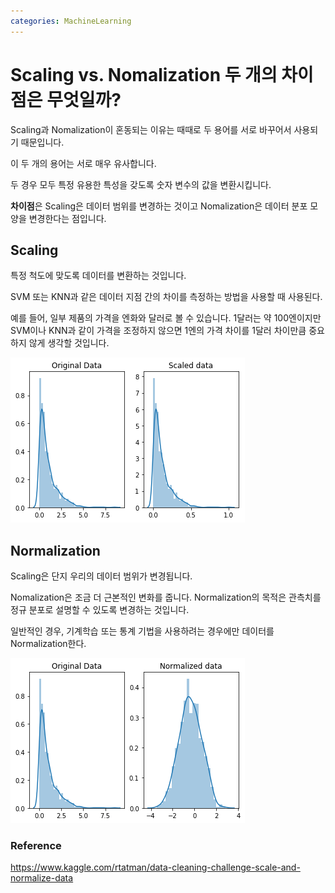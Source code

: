 ```yaml
---
categories: MachineLearning
---
```

# Scaling vs. Nomalization 두 개의 차이점은 무엇일까?
Scaling과 Nomalization이 혼동되는 이유는 때때로 두 용어를 서로 바꾸어서 사용되기 때문입니다.

이 두 개의 용어는 서로 매우 유사합니다.

두 경우 모두 특정 유용한 특성을 갖도록 숫자 변수의 값을 변환시킵니다.

**차이점**은 Scaling은 데이터 범위를 변경하는 것이고 Nomalization은 데이터 분포 모양을 변경한다는 점입니다.

## Scaling
특정 척도에 맞도록 데이터를 변환하는 것입니다.

SVM 또는 KNN과 같은 데이터 지점 간의 차이를 측정하는 방법을 사용할 때 사용된다.

예를 들어, 일부 제품의 가격을 엔화와 달러로 볼 수 있습니다. 1달러는 약 100엔이지만 SVM이나 KNN과 같이 가격을 조정하지 않으면 1엔의 가격 차이를 1달러 차이만큼 중요하지 않게 생각할 것입니다.

![Scaling](/../../assets/images/scaling.png)


## Normalization
Scaling은 단지 우리의 데이터 범위가 변경됩니다.

Nomalization은 조금 더 근본적인 변화를 줍니다. Normalization의 목적은 관측치를 정규 분포로 설명할 수 있도록 변경하는 것입니다.

일반적인 경우, 기계학습 또는 통계 기법을 사용하려는 경우에만 데이터를 Normalization한다.

![Normalization](/../../assets/images/normalization.png)


### Reference
https://www.kaggle.com/rtatman/data-cleaning-challenge-scale-and-normalize-data
